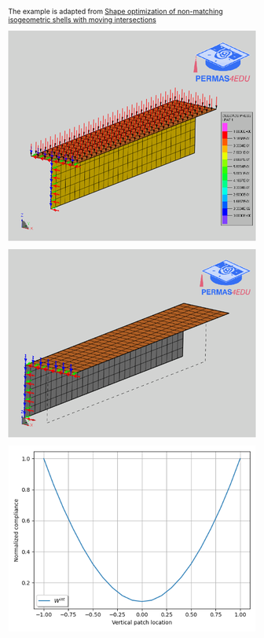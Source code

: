 The example is adapted from [Shape optimization of non-matching isogeometric shells with moving intersections](https://arxiv.org/abs/2407.00185)

![T-beam model](T_shape_beam_boundary_conditions_pressure_load.png "T-beam")

![Movable intersection](movable_intersection.gif "Movable intersection")

![Normalized internal energy](Internal_energy.png)
